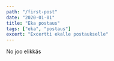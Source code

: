 ```yaml
---
path: "/first-post"
date: "2020-01-01"
title: "Eka postaus"
tags: ["eka", "postaus"]
excert: "Excertti ekalle postaukselle"
---
```


No joo elikkäs
